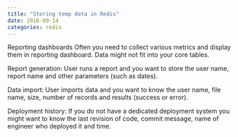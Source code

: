 ```yaml
---
title: "Storing temp data in Redis"
date: 2016-09-14
categories: redis
---
```


Reporting dashboards
Often you need to collect various metrics and display them in reporting dashboard.  Data might not fit into your core tables.

Report generation:
User runs a report and you want to store the user name, report name and other parameters (such as dates).

Data import:
User imports data and you want to know the user name, file name, size, number of records and results (success or error).

Deployment history:
If you do not have a dedicated deployment system you might want to know the last revision of code, commit message, name of engineer who deployed it and time.
